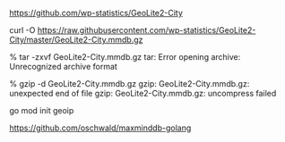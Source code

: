  https://github.com/wp-statistics/GeoLite2-City

 curl -O https://raw.githubusercontent.com/wp-statistics/GeoLite2-City/master/GeoLite2-City.mmdb.gz

% tar -zxvf GeoLite2-City.mmdb.gz 
tar: Error opening archive: Unrecognized archive format

% gzip -d  GeoLite2-City.mmdb.gz 
gzip: GeoLite2-City.mmdb.gz: unexpected end of file
gzip: GeoLite2-City.mmdb.gz: uncompress failed

go mod init geoip

https://github.com/oschwald/maxminddb-golang